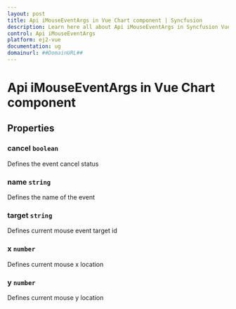 ```yaml
---
layout: post
title: Api iMouseEventArgs in Vue Chart component | Syncfusion
description: Learn here all about Api iMouseEventArgs in Syncfusion Vue Chart component of Syncfusion Essential JS 2 and more.
control: Api iMouseEventArgs 
platform: ej2-vue
documentation: ug
domainurl: ##DomainURL##
---
```


# Api iMouseEventArgs in Vue Chart component

## Properties

### cancel `boolean`

Defines the event cancel status

### name `string`

Defines the name of the event

### target `string`

Defines current mouse event target id

### x `number`

Defines current mouse x location

### y `number`

Defines current mouse y location
